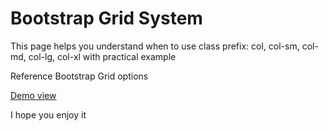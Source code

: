 # Bootstrap Grid System

This page helps you understand when to use class prefix: col, col-sm, col-md, col-lg, col-xl 
with practical example

Reference Bootstrap Grid options

<a href="https://codepen.io/marconip/pen/RzvMJj">
Demo view
</a>

I hope you enjoy it
